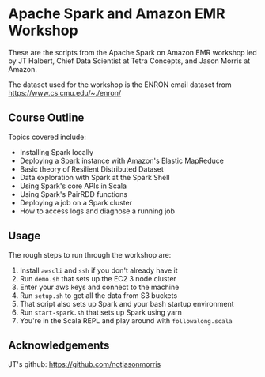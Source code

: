 # Apache Spark and Amazon EMR Workshop

These are the scripts from the Apache Spark on Amazon EMR workshop led by JT Halbert, Chief Data Scientist at Tetra Concepts, and Jason Morris at Amazon.

The dataset used for the workshop is the ENRON email dataset from https://www.cs.cmu.edu/~./enron/

## Course Outline

Topics covered include:

- Installing Spark locally
- Deploying a Spark instance with Amazon's Elastic MapReduce
- Basic theory of Resilient Distributed Dataset
- Data exploration with Spark at the Spark Shell
- Using Spark's core APIs in Scala
- Using Spark's PairRDD functions
- Deploying a job on a Spark cluster
- How to access logs and diagnose a running job

## Usage

The rough steps to run through the workshop are:

1. Install `awscli` and `ssh` if you don't already have it
3. Run `demo.sh` that sets up the EC2 3 node cluster
4. Enter your aws keys and connect to the machine
5. Run `setup.sh` to get all the data from S3 buckets
6. That script also sets up Spark and your bash startup environment
7. Run `start-spark.sh` that sets up Spark using yarn
8. You're in the Scala REPL and play around with `followalong.scala`

## Acknowledgements

JT's github: https://github.com/notjasonmorris
